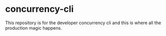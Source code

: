 # concurrency-cli
This repository is for the developer concurrency cli and this is where all the production magic happens.
